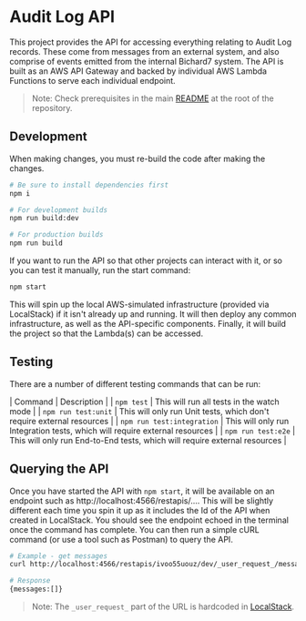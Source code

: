 # Audit Log API

This project provides the API for accessing everything relating to Audit Log records. These come from messages from an external system, and also comprise of events emitted from the internal Bichard7 system. The API is built as an AWS API Gateway and backed by individual AWS Lambda Functions to serve each individual endpoint.

> Note: Check prerequisites in the main [README](..) at the root of the repository.

## Development

When making changes, you must re-build the code after making the changes.

```bash
# Be sure to install dependencies first
npm i

# For development builds
npm run build:dev

# For production builds
npm run build
```

If you want to run the API so that other projects can interact with it, or so you can test it manually, run the start command:

```bash
npm start
```

This will spin up the local AWS-simulated infrastructure (provided via LocalStack) if it isn't already up and running. It will then deploy any common infrastructure, as well as the API-specific components. Finally, it will build the project so that the Lambda(s) can be accessed.

## Testing

There are a number of different testing commands that can be run:

| Command | Description |
| `npm test` | This will run all tests in the watch mode |
| `npm run test:unit` | This will only run Unit tests, which don't require external resources |
| `npm run test:integration` | This will only run Integration tests, which will require external resources |
| `npm run test:e2e` | This will only run End-to-End tests, which will require external resources |

## Querying the API

Once you have started the API with `npm start`, it will be available on an endpoint such as http://localhost:4566/restapis/.... This will be slightly different each time you spin it up as it includes the Id of the API when created in LocalStack. You should see the endpoint echoed in the terminal once the command has complete. You can then run a simple cURL command (or use a tool such as Postman) to query the API.

```bash
# Example - get messages
curl http://localhost:4566/restapis/ivoo55uouz/dev/_user_request_/messages

# Response
{messages:[]}
```

> Note: The `_user_request_` part of the URL is hardcoded in [LocalStack](https://github.com/atlassian/localstack/blob/master/localstack/constants.py#L81).
